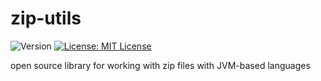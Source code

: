 # zip-utils

  <img alt="Version" src="https://img.shields.io/badge/version-0.1.8-red.svg?cacheSeconds=2592000" />
  <a href="https://github.com/ekoppenhagen/zip-utils/blob/main/LICENSE">
    <img alt="License: MIT License" src="https://img.shields.io/badge/License-MIT%20License-green.svg"/>
  </a>

open source library for working with zip files with JVM-based languages
